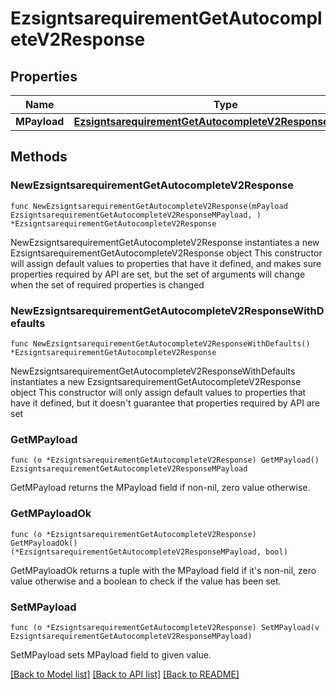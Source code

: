 # EzsigntsarequirementGetAutocompleteV2Response

## Properties

Name | Type | Description | Notes
------------ | ------------- | ------------- | -------------
**MPayload** | [**EzsigntsarequirementGetAutocompleteV2ResponseMPayload**](EzsigntsarequirementGetAutocompleteV2ResponseMPayload.md) |  | 

## Methods

### NewEzsigntsarequirementGetAutocompleteV2Response

`func NewEzsigntsarequirementGetAutocompleteV2Response(mPayload EzsigntsarequirementGetAutocompleteV2ResponseMPayload, ) *EzsigntsarequirementGetAutocompleteV2Response`

NewEzsigntsarequirementGetAutocompleteV2Response instantiates a new EzsigntsarequirementGetAutocompleteV2Response object
This constructor will assign default values to properties that have it defined,
and makes sure properties required by API are set, but the set of arguments
will change when the set of required properties is changed

### NewEzsigntsarequirementGetAutocompleteV2ResponseWithDefaults

`func NewEzsigntsarequirementGetAutocompleteV2ResponseWithDefaults() *EzsigntsarequirementGetAutocompleteV2Response`

NewEzsigntsarequirementGetAutocompleteV2ResponseWithDefaults instantiates a new EzsigntsarequirementGetAutocompleteV2Response object
This constructor will only assign default values to properties that have it defined,
but it doesn't guarantee that properties required by API are set

### GetMPayload

`func (o *EzsigntsarequirementGetAutocompleteV2Response) GetMPayload() EzsigntsarequirementGetAutocompleteV2ResponseMPayload`

GetMPayload returns the MPayload field if non-nil, zero value otherwise.

### GetMPayloadOk

`func (o *EzsigntsarequirementGetAutocompleteV2Response) GetMPayloadOk() (*EzsigntsarequirementGetAutocompleteV2ResponseMPayload, bool)`

GetMPayloadOk returns a tuple with the MPayload field if it's non-nil, zero value otherwise
and a boolean to check if the value has been set.

### SetMPayload

`func (o *EzsigntsarequirementGetAutocompleteV2Response) SetMPayload(v EzsigntsarequirementGetAutocompleteV2ResponseMPayload)`

SetMPayload sets MPayload field to given value.



[[Back to Model list]](../README.md#documentation-for-models) [[Back to API list]](../README.md#documentation-for-api-endpoints) [[Back to README]](../README.md)


